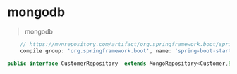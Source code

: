 # mongodb

> mongodb



```groovy
	// https://mvnrepository.com/artifact/org.springframework.boot/spring-boot-starter-data-mongodb
	compile group: 'org.springframework.boot', name: 'spring-boot-starter-data-mongodb', version: '2.4.0'
```





```java
public interface CustomerRepository  extends MongoRepository<Customer,String>{}
```

